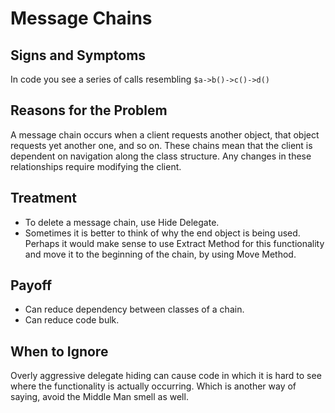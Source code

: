 Message Chains
==============

Signs and Symptoms
------------------

In code you see a series of calls resembling `$a->b()->c()->d()`

Reasons for the Problem
-----------------------

A message chain occurs when a client requests another object, that object requests yet another one, and so on. These chains mean that the client is dependent on navigation along the class structure. Any changes in these relationships require modifying the client.

Treatment
---------

- To delete a message chain, use Hide Delegate.
- Sometimes it is better to think of why the end object is being used. Perhaps it would make sense to use Extract Method for this functionality and move it to the beginning of the chain, by using Move Method.

Payoff
------

- Can reduce dependency between classes of a chain.
- Can reduce code bulk.

When to Ignore
--------------

Overly aggressive delegate hiding can cause code in which it is hard to see where the functionality is actually occurring. Which is another way of saying, avoid the Middle Man smell as well.
